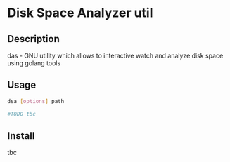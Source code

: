 # Disk Space Analyzer util
## Description
das - GNU utility which allows to interactive watch and analyze disk space using golang tools

## Usage
```bash
dsa [options] path

#TODO tbc
```

## Install
tbc